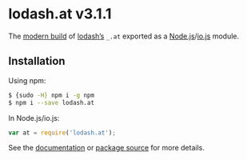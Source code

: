 # lodash.at v3.1.1

The [modern build](https://github.com/lodash/lodash/wiki/Build-Differences) of [lodash’s](https://lodash.com/) `_.at` exported as a [Node.js](http://nodejs.org/)/[io.js](https://iojs.org/) module.

## Installation

Using npm:

```bash
$ {sudo -H} npm i -g npm
$ npm i --save lodash.at
```

In Node.js/io.js:

```js
var at = require('lodash.at');
```

See the [documentation](https://lodash.com/docs#at) or [package source](https://github.com/lodash/lodash/blob/3.1.1-npm-packages/lodash.at) for more details.
